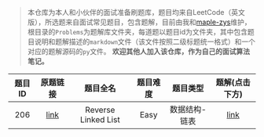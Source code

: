 > 本仓库为本人和小伙伴的面试准备刷题库，题目均来自LeetCode（英文版），所选题来自面试常见题目，包含题解，目前由我和[maple-zys](https://github.com/maple-zys)维护，根目录的`Problems`为题解库文件夹，每道题以题目id为文件夹，其中包含题目说明和题解描述的`markdown`文件（该文件按照二级标题统一格式）和一个对应的题解源码的`py`文件。 **欢迎其他人加入该仓库，作为自己的面试算法笔记。**

|题目ID|原题链接|题目全名|题目难度|题目类型|题解(点击下方)|
|:---:|:--:|:--:|:--:|:--:|:--:|
|206|[link](https://leetcode.com/problems/reverse-linked-list/)|Reverse Linked List|Easy|数据结构-链表|[link](./problems/206/README.md)|
